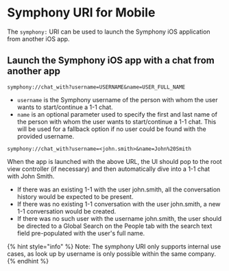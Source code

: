 # Symphony URI for Mobile

The `symphony:` URI can be used to launch the Symphony iOS application from another iOS app.

## Launch the Symphony iOS app with a chat from another app

```text
symphony://chat_with?username=USERNAME&name=USER_FULL_NAME
```

* `username` is the Symphony username of the person with whom the user wants to start/continue a 1-1 chat.
* `name` is an optional parameter used to specify the first and last name of the person with whom the user wants to start/continue a 1-1 chat. This will be used for a fallback option if no user could be found with the provided username.

```text
symphony://chat_with?username=<john.smith>&name=John%20Smith
```

When the app is launched with the above URL, the UI should pop to the root view controller \(if necessary\) and then automatically dive into a 1-1 chat with John Smith.

* If there was an existing 1-1 with the user john.smith, all the conversation history would be expected to be present.
* If there was no existing 1-1 conversation with the user john.smith, a new 1-1 conversation would be created.
* If there was no such user with the username john.smith, the user should be directed to a Global Search on the People tab with the search text field pre-populated with the user's full name.

{% hint style="info" %}
Note: The symphony URI only supports internal use cases, as look up by username is only possible within the same company.
{% endhint %}

